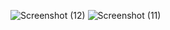 ![Screenshot (12)](https://github.com/user-attachments/assets/5323800d-2989-4f99-a375-3c12364b9881)
![Screenshot (11)](https://github.com/user-attachments/assets/0a6a8131-74be-45d6-b7cf-e5bc59f92a90)
